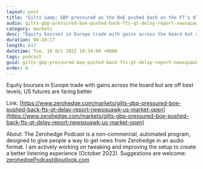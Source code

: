 ```yaml
---
layout: post
title: "Gilts &amp; GBP pressured as the BoE pushed back on the FT's QT delay report - Newsquawk US Market Open"
audio: gilts-gbp-pressured-boe-pushed-back-fts-qt-delay-report-newsquawk-us-market-open-0
category: markets
desc: "Equity bourses in Europe trade with gains across the board but are off best levels; US futures are faring better"
duration: 00:10:17
length: 617
datetime: Tue, 18 Oct 2022 10:34:00 +0000
tags: podcast
guid: gilts-gbp-pressured-boe-pushed-back-fts-qt-delay-report-newsquawk-us-market-open-0
order: 0
---
```

Equity bourses in Europe trade with gains across the board but are off best levels; US futures are faring better

Link: [https://www.zerohedge.com/markets/gilts-gbp-pressured-boe-pushed-back-fts-qt-delay-report-newsquawk-us-market-open](https://www.zerohedge.com/markets/gilts-gbp-pressured-boe-pushed-back-fts-qt-delay-report-newsquawk-us-market-open)

About: The Zerohedge Podcast is a non-commercial, automated program, designed to give people a way to get news from Zerohedge in an audio format.  I am actively working on tweaking and improving the setup to create a better listening experience (October 2022).  Suggestions are welcome: [zerohedgePodcast@outlook.com](mailto:zerohedgePodcast@outlook.com)